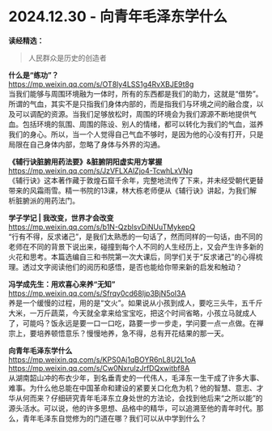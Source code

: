 2024.12.30 - 向青年毛泽东学什么  
========

**读经精选：**  

> 人民群众是历史的创造者

**什么是“练功”？**  
https://mp.weixin.qq.com/s/OT8ly4LSS1g4RvXBJE9t8g  
当我们能够与周围环境融为一体时，所有的东西都是我们的助力，这就是“借势”。所谓的气血，其实不是只指我们身体内部的，而是指我们与环境之间的融合度，以及可以调配的资源。当我们足够放松时，周围的环境会为我们源源不断地提供气血。包括环境的氛围、周围的陈设、别人的情绪，都可以转化为我们的气血，滋养我们的身心。所以，当一个人觉得自己气血不够时，是因为他的心没有打开，只是局限在自己身体内部，忽略了身体与外界的沟通。

**《辅行诀脏腑用药法要》&脏腑阴阳虚实用方掌握**  
https://mp.weixin.qq.com/s/JzVFLXAlZjo4-TcwhLxVNg  
《辅行诀》这本著作藏于敦煌石窟千余年，完整地流传了下来，并未经受朝代更替带来的风霜雨雪。精一书院的13课，林大栋老师便从《辅行诀》讲起，为我们解析脏腑派的用药法门。

**学子学记 | 我改变，世界才会改变**  
https://mp.weixin.qq.com/s/b1N-QzblsvDiNUuTMykepQ  
“行有不得，反求诸己”，是我们太熟悉的一句话了，然而同样的一句话，由不同的老师在不同的背景下说出来，碰撞到每个人不同的人生经历上，又会产生许多新的火花和思考。本篇选编自三和书院第一次大课后，同学们关于“反求诸己”的心得梳理。透过文字阅读他们的阅历和感悟，是否也能给你带来新的启发和触动？

**冯学成先生：用欢喜心来养“无知”**  
https://mp.weixin.qq.com/s/Sfrqy0cd68Ijp3BjN5oI3A  
养是一个缓慢的过程，用的是“文火”。如果说从小孩到成人，要吃三头牛，五千斤大米，一万斤蔬菜，今天就全拿来给宝宝吃，把这个时间省略，小孩立马就成人了，可能吗？饭永远是要一口一口吃，路要一步一步走，学问要一点一点做。在禅宗上，要培养顿悟意乐？慢慢地养，急不得，总有开花结果的那一天。

**向青年毛泽东学什么**  
https://mp.weixin.qq.com/s/KPS0Aj1qBOYR6nL8U2L1oA  
https://mp.weixin.qq.com/s/Cw0NxrulzJrfDQxwitbf8A  
从湖南韶山冲的布衣少年，到名垂青史的一代伟人，毛泽东一生干成了许多大事、难事。为什么他总能在中国革命和建设的紧要关口化危为机？他的智慧、意志、才华从何而来？仔细研究青年毛泽东立身处世的方法论，会找到他后来“之所以能”的源头活水。可以说，他的许多思想、品格中的精华，可以追溯至他的青年时代。那么，青年毛泽东自觉修为的门道在哪？我们可以从中学到什么？